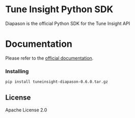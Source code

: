 # Tune Insight Python SDK

Diapason is the official Python SDK for the Tune Insight API

# Documentation

Please refer to the [official documentation](https://dev.tuneinsight.com/docs/Usage/python-sdk/).

### Installing

```bash
pip install tuneinsight-diapason-0.6.0.tar.gz
```

## License

Apache License 2.0
